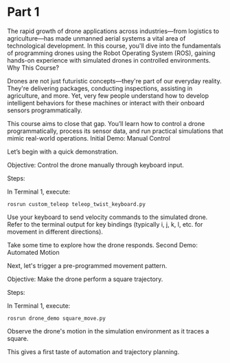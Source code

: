 # Part 1

The rapid growth of drone applications across industries—from logistics to agriculture—has made unmanned aerial systems a vital area of technological development. In this course, you'll dive into the fundamentals of programming drones using the Robot Operating System (ROS), gaining hands-on experience with simulated drones in controlled environments.
Why This Course?

Drones are not just futuristic concepts—they're part of our everyday reality. They're delivering packages, conducting inspections, assisting in agriculture, and more. Yet, very few people understand how to develop intelligent behaviors for these machines or interact with their onboard sensors programmatically.

This course aims to close that gap. You’ll learn how to control a drone programmatically, process its sensor data, and run practical simulations that mimic real-world operations.
Initial Demo: Manual Control

Let’s begin with a quick demonstration.

Objective: Control the drone manually through keyboard input.

Steps:

In Terminal 1, execute:
```
rosrun custom_teleop teleop_twist_keyboard.py
```

Use your keyboard to send velocity commands to the simulated drone. Refer to the terminal output for key bindings (typically i, j, k, l, etc. for movement in different directions).

Take some time to explore how the drone responds.
Second Demo: Automated Motion

Next, let's trigger a pre-programmed movement pattern.

Objective: Make the drone perform a square trajectory.

Steps:

In Terminal 1, execute:
```
rosrun drone_demo square_move.py
```

Observe the drone's motion in the simulation environment as it traces a square.

This gives a first taste of automation and trajectory planning.